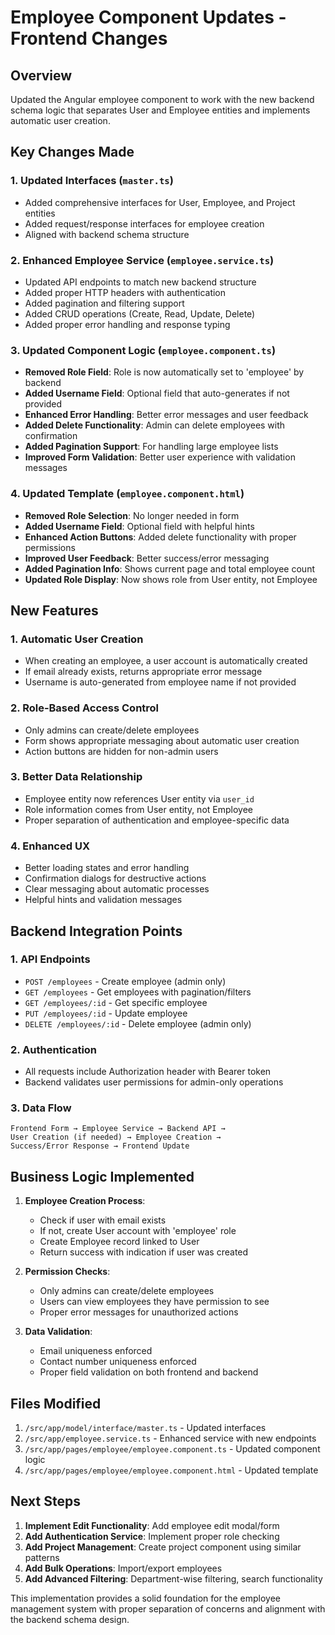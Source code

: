 # Employee Component Updates - Frontend Changes

## Overview
Updated the Angular employee component to work with the new backend schema logic that separates User and Employee entities and implements automatic user creation.

## Key Changes Made

### 1. **Updated Interfaces** (`master.ts`)
- Added comprehensive interfaces for User, Employee, and Project entities
- Added request/response interfaces for employee creation
- Aligned with backend schema structure

### 2. **Enhanced Employee Service** (`employee.service.ts`)
- Updated API endpoints to match new backend structure
- Added proper HTTP headers with authentication
- Added pagination and filtering support
- Added CRUD operations (Create, Read, Update, Delete)
- Added proper error handling and response typing

### 3. **Updated Component Logic** (`employee.component.ts`)
- **Removed Role Field**: Role is now automatically set to 'employee' by backend
- **Added Username Field**: Optional field that auto-generates if not provided
- **Enhanced Error Handling**: Better error messages and user feedback
- **Added Delete Functionality**: Admin can delete employees with confirmation
- **Added Pagination Support**: For handling large employee lists
- **Improved Form Validation**: Better user experience with validation messages

### 4. **Updated Template** (`employee.component.html`)
- **Removed Role Selection**: No longer needed in form
- **Added Username Field**: Optional field with helpful hints
- **Enhanced Action Buttons**: Added delete functionality with proper permissions
- **Improved User Feedback**: Better success/error messaging
- **Added Pagination Info**: Shows current page and total employee count
- **Updated Role Display**: Now shows role from User entity, not Employee

## New Features

### 1. **Automatic User Creation**
- When creating an employee, a user account is automatically created
- If email already exists, returns appropriate error message
- Username is auto-generated from employee name if not provided

### 2. **Role-Based Access Control**
- Only admins can create/delete employees
- Form shows appropriate messaging about automatic user creation
- Action buttons are hidden for non-admin users

### 3. **Better Data Relationship**
- Employee entity now references User entity via `user_id`
- Role information comes from User entity, not Employee
- Proper separation of authentication and employee-specific data

### 4. **Enhanced UX**
- Better loading states and error handling
- Confirmation dialogs for destructive actions
- Clear messaging about automatic processes
- Helpful hints and validation messages

## Backend Integration Points

### 1. **API Endpoints**
- `POST /employees` - Create employee (admin only)
- `GET /employees` - Get employees with pagination/filters
- `GET /employees/:id` - Get specific employee
- `PUT /employees/:id` - Update employee
- `DELETE /employees/:id` - Delete employee (admin only)

### 2. **Authentication**
- All requests include Authorization header with Bearer token
- Backend validates user permissions for admin-only operations

### 3. **Data Flow**
```
Frontend Form → Employee Service → Backend API →
User Creation (if needed) → Employee Creation →
Success/Error Response → Frontend Update
```

## Business Logic Implemented

1. **Employee Creation Process**:
   - Check if user with email exists
   - If not, create User account with 'employee' role
   - Create Employee record linked to User
   - Return success with indication if user was created

2. **Permission Checks**:
   - Only admins can create/delete employees
   - Users can view employees they have permission to see
   - Proper error messages for unauthorized actions

3. **Data Validation**:
   - Email uniqueness enforced
   - Contact number uniqueness enforced
   - Proper field validation on both frontend and backend

## Files Modified

1. `/src/app/model/interface/master.ts` - Updated interfaces
2. `/src/app/employee.service.ts` - Enhanced service with new endpoints
3. `/src/app/pages/employee/employee.component.ts` - Updated component logic
4. `/src/app/pages/employee/employee.component.html` - Updated template

## Next Steps

1. **Implement Edit Functionality**: Add employee edit modal/form
2. **Add Authentication Service**: Implement proper role checking
3. **Add Project Management**: Create project component using similar patterns
4. **Add Bulk Operations**: Import/export employees
5. **Add Advanced Filtering**: Department-wise filtering, search functionality

This implementation provides a solid foundation for the employee management system with proper separation of concerns and alignment with the backend schema design.
